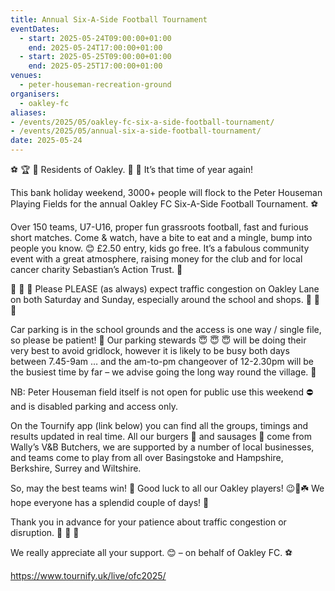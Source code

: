 ```yaml
---
title: Annual Six-A-Side Football Tournament
eventDates:
  - start: 2025-05-24T09:00:00+01:00
    end: 2025-05-24T17:00:00+01:00
  - start: 2025-05-25T09:00:00+01:00
    end: 2025-05-25T17:00:00+01:00
venues:
  - peter-houseman-recreation-ground
organisers:
  - oakley-fc
aliases:
- /events/2025/05/oakley-fc-six-a-side-football-tournament/
- /events/2025/05/annual-six-a-side-football-tournament/
date: 2025-05-24
---
```

⚽️ 🏆 🥳 Residents of Oakley. 👋 📣 It’s that time of year again!

This bank holiday weekend, 3000+ people will flock to the Peter Houseman Playing Fields for the annual Oakley FC Six-A-Side Football Tournament. ⚽️

Over 150 teams, U7-U16, proper fun grassroots football, fast and furious short matches. Come & watch, have a bite to eat and a mingle, bump into people you know. 😊 £2.50 entry, kids go free. It’s a fabulous community event with a great atmosphere, raising money for the club and for local cancer charity Sebastian’s Action Trust. 🤗

🚙 🚗 🚙 Please PLEASE (as always) expect traffic congestion on Oakley Lane on both Saturday and Sunday, especially around the school and shops. 🚙 🚗 🚙

Car parking is in the school grounds and the access is one way / single file, so please be patient! 🙏 Our parking stewards 😇 😇 😇 will be doing their very best to avoid gridlock, however it is likely to be busy both days between 7.45-9am … and the am-to-pm changeover of 12-2.30pm will be the busiest time by far – we advise going the long way round the village. 🔄

NB: Peter Houseman field itself is not open for public use this weekend ⛔️ and is disabled parking and access only.

On the Tournify app (link below) you can find all the groups, timings and results updated in real time.
All our burgers 🍔 and sausages 🌭 come from Wally’s V&B Butchers, we are supported by a number of local businesses, and teams come to play from all over Basingstoke and Hampshire, Berkshire, Surrey and Wiltshire.

So, may the best teams win! 🥇 Good luck to all our Oakley players! 😉🤞☘️ We hope everyone has a splendid couple of days! 🥳

Thank you in advance for your patience about traffic congestion or disruption. 🚙 🚗 🚙

We really appreciate all your support. 😊 – on behalf of Oakley FC. ⚽️

https://www.tournify.uk/live/ofc2025/
